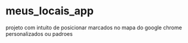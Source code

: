# meus_locais_app
projeto com intuito de posicionar marcados no mapa do google chrome personalizados ou padroes
